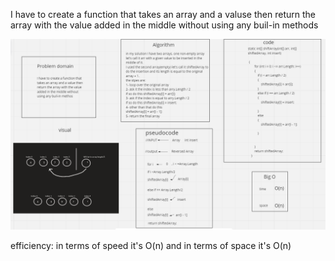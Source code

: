 
I have to create a function that takes an array and a valuse then return the array with the value added in the middle without using any buil-in methods

![](ArrayInsertWhiteboardImage.png)

efficiency: in terms of speed it's O(n) and in terms of space it's O(n)